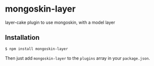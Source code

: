 # mongoskin-layer

layer-cake plugin to use mongoskin, with a model layer

## Installation

```bash
$ npm install mongoskin-layer
```

Then just add `mongoskin-layer` to the `plugins` array in your `package.json`.